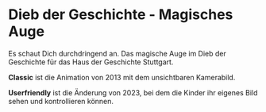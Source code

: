 # Dieb der Geschichte - Magisches Auge
Es schaut Dich durchdringend an. Das magische Auge im Dieb der Geschichte für das Haus der Geschichte Stuttgart.

**Classic** ist die Animation von 2013 mit dem unsichtbaren Kamerabild.

**Userfriendly** ist die Änderung von 2023, bei dem die Kinder ihr eigenes Bild sehen und kontrollieren können.

